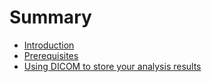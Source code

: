 # Summary

* [Introduction](README.md)
* [Prerequisites](prerequisites.md)
* [Using DICOM to store your analysis results](slicer_seg.md)
